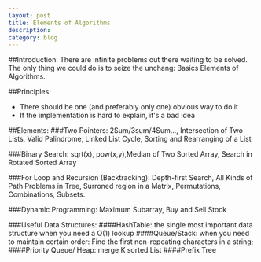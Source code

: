 ```yaml
---
layout: post
title: Elements of Algorithms 
description: 
category: blog
---
```


##Introduction:
There are infinite problems out there waiting to be solved. The only thing we could do is to seize the 
unchang: Basics Elements of Algorithms. 

##Principles: 
<ul>
	<li> There should be one (and preferably only one) obvious way to do it </li>
	<li> If the implementation is hard to explain, it's a bad idea </li> 
</ul>

##Elements:
###Two Pointers:
 2Sum/3sum/4Sum..., Intersection of Two Lists, Valid Palindrome, Linked List Cycle, Sorting and Rearranging of a List 

###Binary Search:
sqrt(x), pow(x,y),Median of Two Sorted Array, Search in Rotated Sorted Array

###For Loop and Recursion (Backtracking): 
Depth-first Search, All Kinds of Path Problems in Tree, Surroned region in a Matrix, Permutations, Combinations, Subsets. 

###Dynamic Programming: 
Maximum Subarray, Buy and Sell Stock 

###Useful Data Structures: 
####HashTable: 
the single most important data structure when you need a O(1) lookup
####Queue/Stack: 
when you need to maintain certain order: Find the first non-repeating characters in a string;
####Priority Queue/ Heap: 
merge K sorted List 
####Prefix Tree





